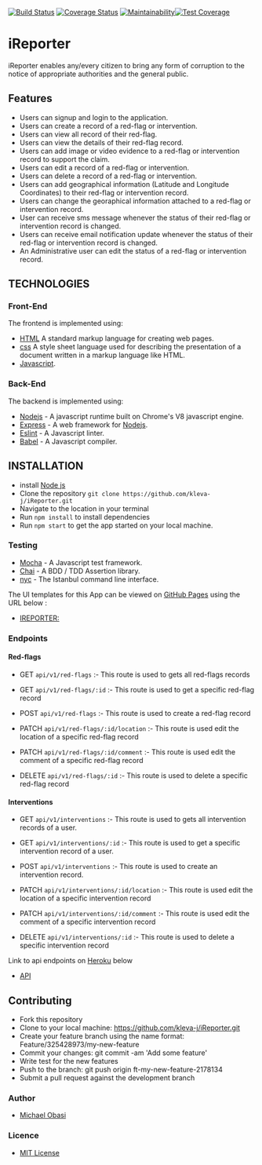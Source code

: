 [![Build Status](https://travis-ci.org/kleva-j/iReporter.svg?branch=develop)](https://travis-ci.org/kleva-j/iReporter) [![Coverage Status](https://coveralls.io/repos/github/kleva-j/iReporter/badge.svg?branch=Feature%2F%23162275644%2Fintegrate-test-coverage-reporting)](https://coveralls.io/github/kleva-j/iReporter?branch=Feature%2F%23162275644%2Fintegrate-test-coverage-reporting) [![Maintainability](https://api.codeclimate.com/v1/badges/9c8e7520be6e16b76a71/maintainability)](https://codeclimate.com/github/kleva-j/iReporter/maintainability)[![Test Coverage](https://api.codeclimate.com/v1/badges/9c8e7520be6e16b76a71/test_coverage)](https://codeclimate.com/github/kleva-j/iReporter/test_coverage)

# iReporter

iReporter enables any/every citizen to bring any form of corruption to the notice of appropriate authorities and the general public.

## Features

- Users can signup and login to the application.
- Users can create a record of a red-flag or intervention.
- Users can view all record of their red-flag.
- Users can view the details of their red-flag record.
- Users can add image or video evidence to a red-flag or intervention record to support the claim.
- Users can edit a record of a red-flag or intervention.
- Users can delete a record of a red-flag or intervention.
- Users can add geographical information (Latitude and Longitude Coordinates) to their red-flag or intervention record.
- Users can change the georaphical information attached to a red-flag or intervention record.
- User can receive sms message whenever the status of their red-flag or intervention record is changed.
- Users can receive email notification update whenever the status of their red-flag or intervention record is changed.
- An Administrative user can edit the status of a red-flag or intervention record.

## TECHNOLOGIES

### Front-End

The frontend is implemented using:

- [HTML](https://www.w3schools.com/Html/) A standard markup language for creating web pages.
- [css](https://www.w3schools.com/css/css_intro.asp) A style sheet language used for describing the presentation of a document written in a markup language like HTML.
- [Javascript](https://www.w3schools.com/js/default.asp).

### Back-End

The backend is implemented using:

- [Nodejs](https://www.nodejs.com/en/) - A javascript runtime built on Chrome's V8 javascript engine.
- [Express](https://www.expressjs.com/) - A web framework for [Nodejs](https://www.nodejs.com/).
- [Eslint](https://www.eslint.org/) - A Javascript linter.
- [Babel](https://babeljs.io/) - A Javascript compiler.

## INSTALLATION

- install [Node js](https://nodejs.org/en/)
- Clone the repository `git clone https://github.com/kleva-j/iReporter.git` 
- Navigate to the location in your terminal
- Run `npm install` to install dependencies
- Run `npm start` to get the app started on your local machine.

### Testing

- [Mocha](https://mochajs.org/) - A Javascript test framework.
- [Chai](http://chaijs.com) - A BDD / TDD Assertion library.
- [nyc](https://github.com/istanbuljs/nyc) - The Istanbul command line interface.

The UI templates for this App can be viewed on [GitHub Pages](https://pages.github.com/) using the URL below :

- [IREPORTER:](https://kleva-j.github.io/iReporter/)

### Endpoints

#### Red-flags

- GET `api/v1/red-flags` :- This route is used to gets all red-flags records

- GET `api/v1/red-flags/:id` :- This route is used to get a specific red-flag record

- POST `api/v1/red-flags` :- This route is used to create a red-flag record

- PATCH `api/v1/red-flags/:id/location` :- This route is used edit the location of a specific red-flag record

- PATCH `api/v1/red-flags/:id/comment` :- This route is used edit the comment of a specific red-flag record

- DELETE `api/v1/red-flags/:id` :- This route is used to delete a specific red-flag record

#### Interventions

- GET `api/v1/interventions` :- This route is used to gets all intervention records of a user.

- GET `api/v1/interventions/:id` :- This route is used to get a specific intervention record of a user.

- POST `api/v1/interventions` :- This route is used to create an intervention record.

- PATCH `api/v1/interventions/:id/location` :- This route is used edit the location of a specific intervention record

- PATCH `api/v1/interventions/:id/comment` :- This route is used edit the comment of a specific intervention record

- DELETE `api/v1/interventions/:id` :- This route is used to delete a specific intervention record

Link to api endpoints on [Heroku](https://www.heroku.com) below

- [API](https://www.i--reporter--api.herokuapp.com)

## Contributing

- Fork this repository
- Clone to your local machine: https://github.com/kleva-j/iReporter.git
- Create your feature branch using the name format: Feature/325428973/my-new-feature
- Commit your changes: git commit -am 'Add some feature'
- Write test for the new features
- Push to the branch: git push origin ft-my-new-feature-2178134
- Submit a pull request against the development branch

### Author

- [Michael Obasi](maito:kasmickleva@gmail.com)

### Licence

- [MIT License](https://github.com/kleva-j/iReporter/blob/develop/LICENSE)
